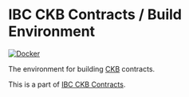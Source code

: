 # IBC CKB Contracts / Build Environment

[![Docker]](https://hub.docker.com/repository/docker/yangby0cryptape/ibc-ckb-contracts-build-env)

The environment for building [CKB] contracts.

This is a part of [IBC CKB Contracts].

[Docker]: https://img.shields.io/docker/v/yangby0cryptape/ibc-ckb-contracts-build-env?label=docker&sort=semver

[CKB]: https://github.com/nervosnetwork/ckb
[IBC CKB Contracts]: https://github.com/yangby-cryptape/ibc-ckb-contracts
